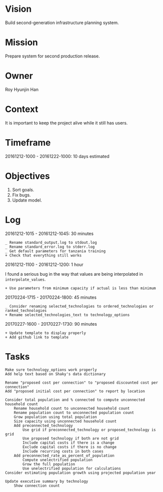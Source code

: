 # Vision

Build second-generation infrastructure planning system.

# Mission

Prepare system for second production release.

# Owner

Roy Hyunjin Han

# Context

It is important to keep the project alive while it still has users.

# Timeframe

20161212-1000 - 20161222-1000: 10 days estimated

# Objectives

1. Sort goals.
2. Fix bugs.
3. Update model.

# Log

20161212-1015 - 20161212-1045: 30 minutes

    _ Rename standard_output.log to stdout.log
    _ Rename standard_error.log to stderr.log
    _ Get default parameters for tanzania training
    + Check that everything still works

20161212-1100 - 20161212-1200: 1 hour

I found a serious bug in the way that values are being interpolated in `interpolate_values`.

    + Use parameters from minimum capacity if actual is less than minimum

20170224-1715 - 20170224-1800: 45 minutes

    _ Consider renaming selected_technologies to ordered_technologies or ranked_technologies
    + Rename selected_technologies_text to technology_options

20170227-1600 - 20170227-1730: 90 minutes

    + Update template to display properly
    + Add github link to template

# Tasks

    Make sure technology_options work properly
    Add help text based on Shaky's data dictionary

    Rename "proposed cost per connection" to "proposed discounted cost per connection"
    Add "proposed initial cost per connection" to report by location

    Consider total population and % connected to compute unconnected household count
        Rename household count to unconnected household count
        Rename population count to unconnected population count
        Grow population using total population
        Size capacity using unconnected household count
        Add preconnected_technology
            Use grid if preconnected_technology or proposed_technology is grid
            Use proposed technology if both are not grid
            Include capital costs if there is a change
            Exclude capital costs if there is no change
            Include recurring costs in both cases
        Add preconnected_rate_as_percent_of_population
            Compute unelectrified population
            Grow the full population
            Use unelectrified population for calculations
    Consider estimating population growth using projected population year

    Update executive summary by technology
        Show connection count
